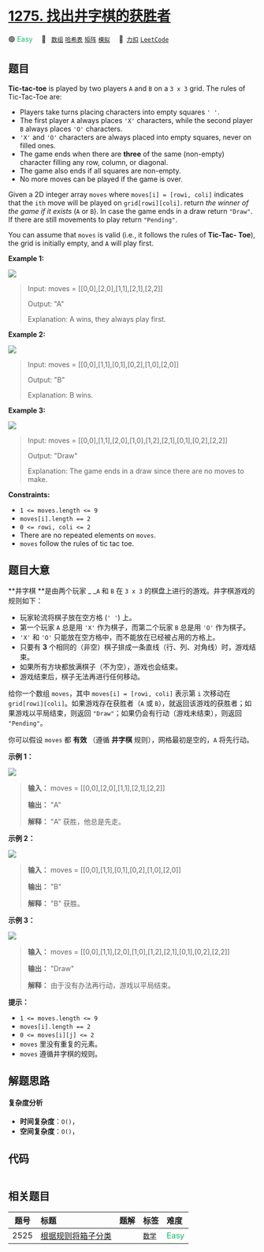 # [1275. 找出井字棋的获胜者](https://2xiao.github.io/leetcode-js/problem/1275.html)

🟢 <font color=#15bd66>Easy</font>&emsp; 🔖&ensp; [`数组`](/tag/array.md) [`哈希表`](/tag/hash-table.md) [`矩阵`](/tag/matrix.md) [`模拟`](/tag/simulation.md)&emsp; 🔗&ensp;[`力扣`](https://leetcode.cn/problems/find-winner-on-a-tic-tac-toe-game) [`LeetCode`](https://leetcode.com/problems/find-winner-on-a-tic-tac-toe-game)

## 题目

**Tic-tac-toe** is played by two players `A` and `B` on a `3 x 3` grid. The
rules of Tic-Tac-Toe are:

  * Players take turns placing characters into empty squares `' '`.
  * The first player `A` always places `'X'` characters, while the second player `B` always places `'O'` characters.
  * `'X'` and `'O'` characters are always placed into empty squares, never on filled ones.
  * The game ends when there are **three** of the same (non-empty) character filling any row, column, or diagonal.
  * The game also ends if all squares are non-empty.
  * No more moves can be played if the game is over.

Given a 2D integer array `moves` where `moves[i] = [rowi, coli]` indicates
that the `ith` move will be played on `grid[rowi][coli]`. return _the winner
of the game if it exists_ (`A` or `B`). In case the game ends in a draw return
`"Draw"`. If there are still movements to play return `"Pending"`.

You can assume that `moves` is valid (i.e., it follows the rules of **Tic-Tac-
Toe**), the grid is initially empty, and `A` will play first.



**Example 1:**

![](https://assets.leetcode.com/uploads/2021/09/22/xo1-grid.jpg)

> Input: moves = [[0,0],[2,0],[1,1],[2,1],[2,2]]
> 
> Output: "A"
> 
> Explanation: A wins, they always play first.

**Example 2:**

![](https://assets.leetcode.com/uploads/2021/09/22/xo2-grid.jpg)

> Input: moves = [[0,0],[1,1],[0,1],[0,2],[1,0],[2,0]]
> 
> Output: "B"
> 
> Explanation: B wins.

**Example 3:**

![](https://assets.leetcode.com/uploads/2021/09/22/xo3-grid.jpg)

> Input: moves = [[0,0],[1,1],[2,0],[1,0],[1,2],[2,1],[0,1],[0,2],[2,2]]
> 
> Output: "Draw"
> 
> Explanation: The game ends in a draw since there are no moves to make.

**Constraints:**

  * `1 <= moves.length <= 9`
  * `moves[i].length == 2`
  * `0 <= rowi, coli <= 2`
  * There are no repeated elements on `moves`.
  * `moves` follow the rules of tic tac toe.


## 题目大意

**井字棋  **是由两个玩家 _ _`A` 和 `B` 在 `3 x 3` 的棋盘上进行的游戏。井字棋游戏的规则如下：

  * 玩家轮流将棋子放在空方格 (`' '`) 上。
  * 第一个玩家 `A` 总是用 `'X'` 作为棋子，而第二个玩家 `B` 总是用 `'O'` 作为棋子。
  * `'X'` 和 `'O'` 只能放在空方格中，而不能放在已经被占用的方格上。
  * 只要有 **3** 个相同的（非空）棋子排成一条直线（行、列、对角线）时，游戏结束。
  * 如果所有方块都放满棋子（不为空），游戏也会结束。
  * 游戏结束后，棋子无法再进行任何移动。

给你一个数组 `moves`，其中 `moves[i] = [rowi, coli]` 表示第 `i` 次移动在
`grid[rowi][coli]`。如果游戏存在获胜者（`A` 或 `B`），就返回该游戏的获胜者；如果游戏以平局结束，则返回
`"Draw"`；如果仍会有行动（游戏未结束），则返回 `"Pending"`。

你可以假设 `moves` 都 **有效** （遵循 **井字棋** 规则），网格最初是空的，`A` 将先行动。



**示例 1：**

![](https://assets.leetcode.com/uploads/2021/09/22/xo1-grid.jpg)

> 
> 
> 
> 
> 
> **输入：** moves = [[0,0],[2,0],[1,1],[2,1],[2,2]]
> 
> **输出：** "A"
> 
> **解释：** "A" 获胜，他总是先走。
> 
> 

**示例 2：**

![](https://assets.leetcode.com/uploads/2021/09/22/xo2-grid.jpg)

> 
> 
> 
> 
> 
> **输入：** moves = [[0,0],[1,1],[0,1],[0,2],[1,0],[2,0]]
> 
> **输出：** "B"
> 
> **解释：** "B" 获胜。
> 
> 

**示例 3：**

![](https://assets.leetcode.com/uploads/2021/09/22/xo3-grid.jpg)

> 
> 
> 
> 
> 
> **输入：** moves = [[0,0],[1,1],[2,0],[1,0],[1,2],[2,1],[0,1],[0,2],[2,2]]
> 
> **输出：** "Draw"
> 
> **解释：** 由于没有办法再行动，游戏以平局结束。
> 
> 



**提示：**

  * `1 <= moves.length <= 9`
  * `moves[i].length == 2`
  * `0 <= moves[i][j] <= 2`
  * `moves` 里没有重复的元素。
  * `moves` 遵循井字棋的规则。


## 解题思路

#### 复杂度分析

- **时间复杂度**：`O()`，
- **空间复杂度**：`O()`，

## 代码

```javascript

```

## 相关题目

<!-- prettier-ignore -->
| 题号 | 标题 | 题解 | 标签 | 难度 |
| :------: | :------ | :------: | :------ | :------ |
| 2525 | [根据规则将箱子分类](https://leetcode.com/problems/categorize-box-according-to-criteria) |  |  [`数学`](/tag/math.md) | <font color=#15bd66>Easy</font> |